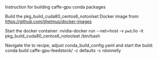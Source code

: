 Instruction for building caffe-gpu conda packages

Build the pkg_build_cuda80_centos6_notoolset Docker image from:
    https://github.com/jjhelmus/docker-images

Start the docker container:
    nvidia-docker run --net=host -v `pwd`:/io -it pkg_build_cuda80_centos6_notoolset /bin/bash

Navigate the to recipe, adjust conda_build_config.yaml and start the build:
    conda build caffe-gpu-feedstock/ -c defaults -c rdonnelly
